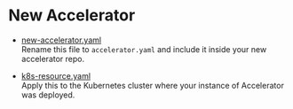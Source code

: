 # New Accelerator

- [new-accelerator.yaml](accelerator.yaml)  
  Rename this file to `accelerator.yaml` and include it inside your new accelerator repo.

- [k8s-resource.yaml](k8s-resource.yaml)  
  Apply this to the Kubernetes cluster where your instance of Accelerator was deployed.